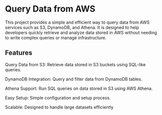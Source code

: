 # Query Data from AWS
This project provides a simple and efficient way to query data from AWS services such as S3, DynamoDB, and Athena. It is designed to help developers quickly retrieve and analyze data stored in AWS without needing to write complex queries or manage infrastructure.

## Features
Query Data from S3: Retrieve data stored in S3 buckets using SQL-like queries.

DynamoDB Integration: Query and filter data from DynamoDB tables.

Athena Support: Run SQL queries on data stored in S3 using AWS Athena.

Easy Setup: Simple configuration and setup process.

Scalable: Designed to handle large datasets efficiently
